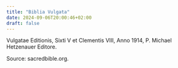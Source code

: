 ```yaml
---
title: "Biblia Vulgata"
date: 2024-09-06T20:00:46+02:00
draft: false
---
```



Vulgatae Editionis, Sixti V et Clementis VIII, Anno 1914, P. Michael Hetzenauer Editore.

Source: sacredbible.org.
